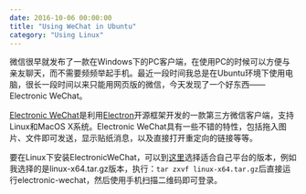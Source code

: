 ```yaml
---
date: 2016-10-06 00:00:00
title: "Using WeChat in Ubuntu"
category: "Using Linux"
---
```


微信很早就发布了一款在Windows下的PC客户端，在使用PC的时候可以方便与亲友聊天，而不需要频频举起手机。最近一段时间我总是在Ubuntu环境下使用电脑，很长一段时间以来只能用网页版的微信，今天发现了一个好东西——Electronic WeChat。

[Electronic WeChat](https://github.com/geeeeeeeeek/electronic-wechat)是利用[Electron](https://github.com/atom/electron)开源框架开发的一款第三方微信客户端，支持Linux和MacOS X系统。Electronic WeChat具有一些不错的特性，包括拖入图片、文件即可发送，显示贴纸消息，以及直接打开重定向的链接等等。

要在Linux下安装ElectronicWeChat，可以到[这里](https://github.com/geeeeeeeeek/electronic-wechat/releases)选择适合自己平台的版本，例如我选择的是linux-x64.tar.gz版本，执行：`tar zxvf linux-x64.tar.gz`后直接运行electronic-wechat，然后使用手机扫描二维码即可登录。
